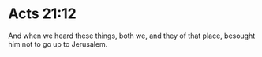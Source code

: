 # Acts 21:12

And when we heard these things, both we, and they of that place, besought him not to go up to Jerusalem.